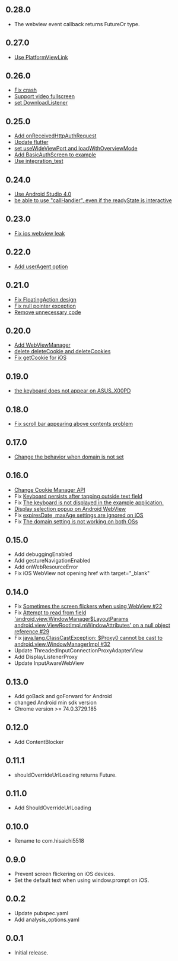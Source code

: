 ## 0.28.0

- The webview event callback returns FutureOr type.

## 0.27.0

- [Use PlatformViewLink](https://github.com/hisaichi5518/native_webview/pull/79)

## 0.26.0

- [Fix crash](https://github.com/hisaichi5518/native_webview/pull/84)
- [Support video fullscreen](https://github.com/hisaichi5518/native_webview/pull/83)
- [set DownloadListener](https://github.com/hisaichi5518/native_webview/pull/82)

## 0.25.0

- [Add onReceivedHttpAuthRequest](https://github.com/hisaichi5518/native_webview/pull/72)
- [Update flutter](https://github.com/hisaichi5518/native_webview/pull/76)
- [set useWideViewPort and loadWithOverviewMode](https://github.com/hisaichi5518/native_webview/pull/77)
- [Add BasicAuthScreen to example](https://github.com/hisaichi5518/native_webview/pull/78)
- [Use integration_test](https://github.com/hisaichi5518/native_webview/pull/80)

## 0.24.0

- [Use Android Studio 4.0](https://github.com/hisaichi5518/native_webview/pull/70)
- [be able to use "callHandler", even if the readyState is interactive](https://github.com/hisaichi5518/native_webview/pull/71)

## 0.23.0

- [Fix ios webview leak](https://github.com/hisaichi5518/native_webview/pull/68)

## 0.22.0

- [Add userAgent option](https://github.com/hisaichi5518/native_webview/pull/67)

## 0.21.0

- [Fix FloatingAction design](https://github.com/hisaichi5518/native_webview/pull/65)
- [Fix null pointer exception](https://github.com/hisaichi5518/native_webview/pull/65)
- [Remove unnecessary code](https://github.com/hisaichi5518/native_webview/pull/65)

## 0.20.0

- [Add WebViewManager](https://github.com/hisaichi5518/native_webview/pull/63)
- [delete deleteCookie and deleteCookies](https://github.com/hisaichi5518/native_webview/pull/62)
- [Fix getCookie for iOS](https://github.com/hisaichi5518/native_webview/pull/62)

## 0.19.0

- [the keyboard does not appear on ASUS_X00PD](https://github.com/hisaichi5518/native_webview/pull/58)

## 0.18.0

- [Fix scroll bar appearing above contents problem](https://github.com/hisaichi5518/native_webview/pull/56)

## 0.17.0

- [Change the behavior when domain is not set](https://github.com/hisaichi5518/native_webview/pull/53)

## 0.16.0

- [Change Cookie Manager API](https://github.com/hisaichi5518/native_webview/pull/52)
- Fix [Keyboard persists after tapping outside text field](https://github.com/flutter/flutter/issues/36478#issuecomment-623542124)
- Fix [The keyboard is not displayed in the example application.](https://github.com/hisaichi5518/native_webview/pull/45)
- [Display selection popup on Android WebView](https://github.com/hisaichi5518/native_webview/pull/48)
- Fix [expiresDate, maxAge settings are ignored on iOS](https://github.com/hisaichi5518/native_webview/pull/50)
- Fix [The domain setting is not working on both OSs](https://github.com/hisaichi5518/native_webview/pull/50)

## 0.15.0

- Add debuggingEnabled
- Add gestureNavigationEnabled
- Add onWebResourceError
- Fix iOS WebView not opening href with target="\_blank"

## 0.14.0

- Fix [Sometimes the screen flickers when using WebView #22](https://github.com/hisaichi5518/native_webview/issues/22)
- Fix [Attempt to read from field 'android.view.WindowManager$LayoutParams android.view.ViewRootImpl.mWindowAttributes' on a null object reference #29](https://github.com/hisaichi5518/native_webview/issues/29)
- Fix [java.lang.ClassCastException: $Proxy0 cannot be cast to android.view.WindowManagerImpl #32](https://github.com/hisaichi5518/native_webview/pull/32)
- Update ThreadedInputConnectionProxyAdapterView
- Add DisplayListenerProxy
- Update InputAwareWebView

## 0.13.0

- Add goBack and goForward for Android
- changed Android min sdk version
- Chrome version >= 74.0.3729.185

## 0.12.0

- Add ContentBlocker

## 0.11.1

- shouldOverrideUrlLoading returns Future<ShouldOverrideUrlLoadingAction>.

## 0.11.0

- Add ShouldOverrideUrlLoading

## 0.10.0

- Rename to com.hisaichi5518

## 0.9.0

- Prevent screen flickering on iOS devices.
- Set the default text when using window.prompt on iOS.

## 0.0.2

- Update pubspec.yaml
- Add analysis_options.yaml

## 0.0.1

- Initial release.
